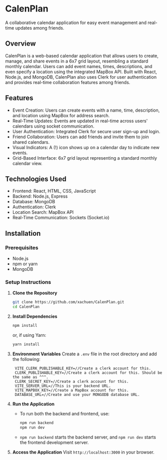 # CalenPlan  
A collaborative calendar application for easy event management and real-time updates among friends.  
  
## Overview
CalenPlan is a web-based calendar application that allows users to create, manage, and share events in a 6x7 grid layout, resembling a standard monthly calendar. Users can add event names, times, descriptions, and even specify a location using the integrated MapBox API. Built with React, Node.js, and MongoDB, CalenPlan also uses Clerk for user authentication and provides real-time collaboration features among friends.

## Features
- Event Creation: Users can create events with a name, time, description, and location using MapBox for address search.
- Real-Time Updates: Events are updated in real-time across users' calendars using socket communication.
- User Authentication: Integrated Clerk for secure user sign-up and login.
- Friend Collaboration: Users can add friends and invite them to join shared calendars.
- Visual Indicators: A (!) icon shows up on a calendar day to indicate new events.
- Grid-Based Interface: 6x7 grid layout representing a standard monthly calendar view.
## Technologies Used
- Frontend: React, HTML, CSS, JavaScript
- Backend: Node.js, Express
- Database: MongoDB
- Authentication: Clerk
- Location Search: MapBox API
- Real-Time Communication: Sockets (Socket.io)

## Installation

### Prerequisites
- Node.js
- npm or yarn
- MongoDB

### Setup Instructions
1. **Clone the Repository**
   ```sh
   git clone https://github.com/xachuen/CalenPlan.git
   cd CalenPlan
   ```

2. **Install Dependencies**
   ```sh
   npm install
   ```
   or, if using Yarn:
   ```sh
   yarn install
   ```

3. **Environment Variables**
   Create a `.env` file in the root directory and add the following:
   ```
    VITE_CLERK_PUBLISHABLE_KEY=//Create a clerk account for this.
    CLERK_PUBLISHABLE_KEY=//Create a clerk account for this. Should be the same as ^^^.
    CLERK_SECRET_KEY=//Create a clerk account for this.
    VITE_SERVER_URL=//This is your backend URL.
    VITE_MAPBOX_KEY=//Create a MapBox account for this.
    DATABASE_URL=//Create and use your MONGODB database URL.
   ```

4. **Run the Application**
   - To run both the backend and frontend, use:
     ```sh
     npm run backend
     npm run dev
     ```
   - `npm run backend` starts the backend server, and `npm run dev` starts the frontend development server.

5. **Access the Application**
   Visit `http://localhost:3000` in your browser.
